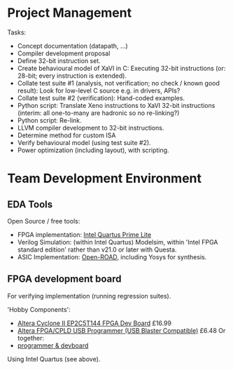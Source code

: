 




# Project Management #

Tasks:
* Concept documentation (datapath, ...)
* Compiler development proposal
* Define 32-bit instruction set.
* Create behavioural model of XaVI in C: Executing 32-bit instructions (or: 28-bit; every instruction is extended).
* Collate test suite #1 (analysis, not verification; no check / known good result): Look for low-level C source e.g. in drivers, APIs?
* Collate test suite #2 (verification): Hand-coded examples.
* Python script: Translate Xeno instructions to XaVI 32-bit instructions (interim: all one-to-many are hadronic so no re-linking?)
* Python script: Re-link.
* LLVM compiler development to 32-bit instructions.
* Determine method for custom ISA
* Verify behavioural model (using test suite #2).
* Power optimization (including layout), with scripting.


# Team Development Environment #

## EDA Tools ##

Open Source / free tools:
- FPGA implementation: [Intel Quartus Prime Lite](https://fpgasoftware.intel.com/?edition=lite)
- Verilog Simulation: (within Intel Quartus) Modelsim, within 'Intel FPGA standard edition' rather than v21.0 or later with Questa.
- ASIC Implementation: [Open-ROAD](https://theopenroadproject.org/), including Yosys for synthesis.


## FPGA development board ##

For verifying implementation (running regression suites).

'Hobby Components':
- [Altera Cyclone II EP2C5T144 FPGA Dev Board](https://hobbycomponents.com/altera/819-altera-cyclone-ii-es2c5t144-fpga-dev-board) £16.99
- [Altera FPGA/CPLD USB Programmer (USB Blaster Compatible)](https://hobbycomponents.com/featured/273-altera-fpga-cpld-usb-programmer-usb-blaster-compatible) £6.48
Or together:
- [programmer & devboard](https://www.ebay.co.uk/itm/141315924702?hash=item20e715e2de:g:B90AAOxyPFJTmEdS&var=440434835428)

Using Intel Quartus (see above).
